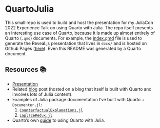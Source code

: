 
# QuartoJulia

This small repo is used to build and host the presentation for my
JuliaCon 2022 Experience Talk on using Quarto with Julia. The repo
itself presents an interesting use case of Quarto, because it is made up
almost entirely of Quarto (`.qmd`) documents. For example, the
[index.qmd](/index.qmd) file is used to generate the Reveal.js
presentation that lives in `docs/` and is hosted on Github Pages
([here](http://www.paltmeyer.com/QuartoJulia/#/title-slide)). Even this
README was generated by a Quarto document.

## Resources 📚

-   [Presentation](http://www.paltmeyer.com/QuartoJulia/#/title-slide)
-   Related
    [blog](https://www.paltmeyer.com/blog/posts/julia-and-quarto-a-match-made-in-heaven/)
    post (hosted on a blog that itself is built with Quarto and involves
    lots of Julia content).
-   Examples of Julia package documentation I’ve built with Quarto +
    `Documenter.jl`:
    1.  [`CounterfactualExplanations.jl`](https://www.paltmeyer.com/CounterfactualExplanations.jl/dev/)
    2.  [`LaplaceRedux.jl`](https://www.paltmeyer.com/LaplaceRedux.jl/dev/)
-   Quarto’s own
    [guide](https://quarto.org/docs/computations/julia.html) to using
    Quarto with Julia.
